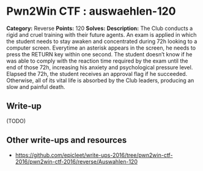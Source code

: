 # Pwn2Win CTF : auswaehlen-120

**Category:** Reverse
**Points:** 120
**Solves:** 
**Description:**
The Club conducts a rigid and cruel training with their future agents. An exam is applied in which the student needs to stay awaken and concentrated during 72h looking to a computer screen. Everytime an asterisk appears in the screen, he needs to press the RETURN key within one second. The student doesn’t know if he was able to comply with the reaction time required by the exam until the end of those 72h, increasing his anxiety and psychological pressure level. Elapsed the 72h, the student receives an approval flag if he succeeded. Otherwise, all of its vital life is absorbed by the Club leaders, producing an slow and painful death.


## Write-up

(TODO)

## Other write-ups and resources

* https://github.com/epicleet/write-ups-2016/tree/pwn2win-ctf-2016/pwn2win-ctf-2016/reverse/Auswahlen-120
